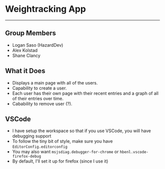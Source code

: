 # Weightracking App
---

## Group Members
* Logan Saso (HazardDev)
* Alex Kolstad
* Shane Clancy

## What it Does
* Displays a main page with all of the users.
* Capability to create a user.
* Each user has their own page with their recent entries and a graph of all of their entries over time.
* Cabability to remove user (?).

## VSCode
* I have setup the workspace so that if you use VSCode, you will have debugging support
* To follow the tiny bit of style, make sure you have `EditorConfig.editorconfig`
* You may also want `msjsdiag.debugger-for-chrome` or `hbenl.vscode-firefox-debug`
* By default, I'll set it up for firefox (since I use it)
